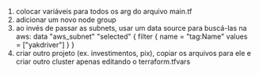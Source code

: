 1. colocar variáveis para todos os arg do arquivo main.tf
2. adicionar um novo node group
3. ao invés de passar as subnets, usar um data source para buscá-las na aws:
data "aws_subnet" "selected" {
  filter {
    name   = "tag:Name"
    values = ["yakdriver"]
  }
}
4. criar outro projeto (ex. investimentos, pix), copiar os arquivos para ele e criar outro cluster apenas editando o terraform.tfvars
